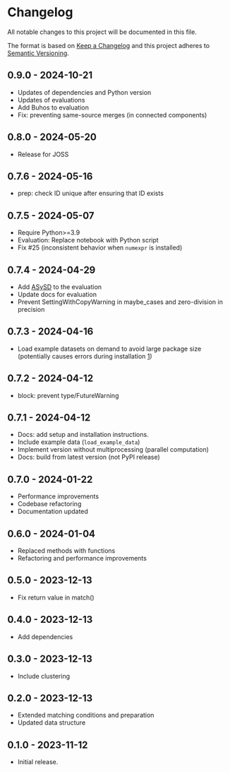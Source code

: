 # Changelog

All notable changes to this project will be documented in this file.

The format is based on [Keep a Changelog](https://keepachangelog.com/en/1.0.0/)
and this project adheres to [Semantic Versioning](https://semver.org/spec/v2.0).

<!--
## Unreleased

### Added

### Changed

### Removed

### Fixed
-->

## 0.9.0 - 2024-10-21

- Updates of dependencies and Python version
- Updates of evaluations
- Add Buhos to evaluation
- Fix: preventing same-source merges (in connected components)

## 0.8.0 - 2024-05-20

- Release for JOSS

## 0.7.6 - 2024-05-16

- prep: check ID unique after ensuring that ID exists

## 0.7.5 - 2024-05-07

- Require Python>=3.9
- Evaluation: Replace notebook with Python script
- Fix #25 (inconsistent behavior when `numexpr` is installed)

## 0.7.4 - 2024-04-29

- Add [ASySD](https://github.com/camaradesuk/ASySD) to the evaluation
- Update docs for evaluation
- Prevent SettingWithCopyWarning in maybe_cases and zero-division in precision

## 0.7.3 - 2024-04-16

- Load example datasets on demand to avoid large package size (potentially causes errors during installation [1](https://github.com/CoLRev-Environment/colrev/actions/runs/8711093539/job/23894441546))

## 0.7.2 - 2024-04-12

- block: prevent type/FutureWarning

## 0.7.1 - 2024-04-12

- Docs: add setup and installation instructions.
- Include example data (`load_example_data`)
- Implement version without multiprocessing (parallel computation)
- Docs: build from latest version (not PyPI release)

## 0.7.0 - 2024-01-22

- Performance improvements
- Codebase refactoring
- Documentation updated

## 0.6.0 - 2024-01-04

- Replaced methods with functions
- Refactoring and performance improvements

## 0.5.0 - 2023-12-13

- Fix return value in match()

## 0.4.0 - 2023-12-13

- Add dependencies

## 0.3.0 - 2023-12-13

- Include clustering

## 0.2.0 - 2023-12-13

- Extended matching conditions and preparation
- Updated data structure

## 0.1.0 - 2023-11-12

- Initial release.

